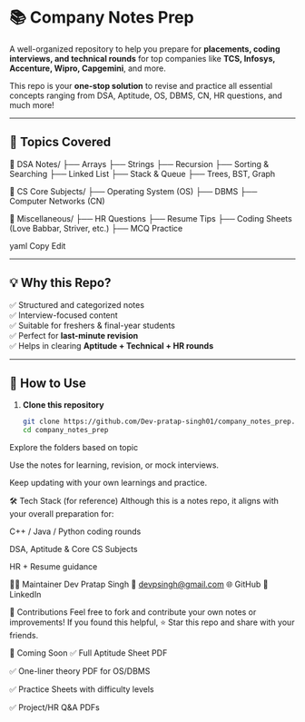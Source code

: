 # 📚 Company Notes Prep

A well-organized repository to help you prepare for **placements, coding interviews, and technical rounds** for top companies like **TCS, Infosys, Accenture, Wipro, Capgemini**, and more.

This repo is your **one-stop solution** to revise and practice all essential concepts ranging from DSA, Aptitude, OS, DBMS, CN, HR questions, and much more!

---

## 🧠 Topics Covered

📁 DSA Notes/
├── Arrays
├── Strings
├── Recursion
├── Sorting & Searching
├── Linked List
├── Stack & Queue
├── Trees, BST, Graph

📁 CS Core Subjects/
├── Operating System (OS)
├── DBMS
├── Computer Networks (CN)

📁 Miscellaneous/
├── HR Questions
├── Resume Tips
├── Coding Sheets (Love Babbar, Striver, etc.)
├── MCQ Practice

yaml
Copy
Edit

---

## 💡 Why this Repo?

✅ Structured and categorized notes  
✅ Interview-focused content  
✅ Suitable for freshers & final-year students  
✅ Perfect for **last-minute revision**  
✅ Helps in clearing **Aptitude + Technical + HR rounds**

---

## 🚀 How to Use

1. **Clone this repository**  
   ```bash
   git clone https://github.com/Dev-pratap-singh01/company_notes_prep.git
   cd company_notes_prep
Explore the folders based on topic

Use the notes for learning, revision, or mock interviews.

Keep updating with your own learnings and practice.

🛠 Tech Stack (for reference)
Although this is a notes repo, it aligns with your overall preparation for:

C++ / Java / Python coding rounds

DSA, Aptitude & Core CS Subjects

HR + Resume guidance

👨‍💻 Maintainer
Dev Pratap Singh
📧 devpsingh@gmail.com
🌐 GitHub
💼 LinkedIn

📢 Contributions
Feel free to fork and contribute your own notes or improvements!
If you found this helpful, ⭐ Star this repo and share with your friends.

📌 Coming Soon
✅ Full Aptitude Sheet PDF

✅ One-liner theory PDF for OS/DBMS

✅ Practice Sheets with difficulty levels

✅ Project/HR Q&A PDFs
